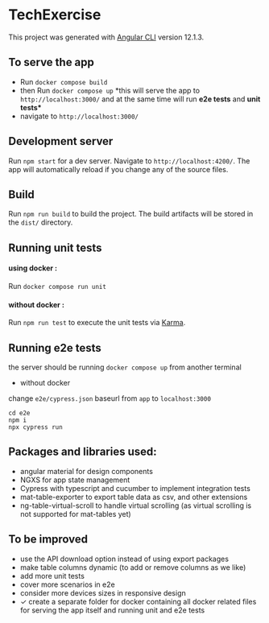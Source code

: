 # TechExercise

This project was generated with [Angular CLI](https://github.com/angular/angular-cli) version 12.1.3.

## To serve the app

- Run `docker compose build`
- then Run `docker compose up`
  \*this will serve the app to `http://localhost:3000/`
  and at the same time will run **e2e tests** and **unit tests\***
- navigate to `http://localhost:3000/`

## Development server

Run `npm start` for a dev server. Navigate to `http://localhost:4200/`. The app will automatically reload if you change any of the source files.

## Build

Run `npm run build` to build the project. The build artifacts will be stored in the `dist/` directory.

## Running unit tests

#### using docker :

Run `docker compose run unit`

#### without docker :

Run `npm run test` to execute the unit tests via [Karma](https://karma-runner.github.io).

## Running e2e tests

the server should be running
`docker compose up`
from another terminal

- without docker

change `e2e/cypress.json` baseurl from `app` to `localhost:3000`

```
cd e2e
npm i
npx cypress run
```

## Packages and libraries used:

- angular material for design components
- NGXS for app state management
- Cypress with typescript and cucumber to implement integration tests
- mat-table-exporter to export table data as csv, and other extensions
- ng-table-virtual-scroll to handle virtual scrolling (as virtual scrolling is not supported for mat-tables yet)

## To be improved

- use the API download option instead of using export packages
- make table columns dynamic (to add or remove columns as we like)
- add more unit tests
- cover more scenarios in e2e
- consider more devices sizes in responsive design
- &check; create a separate folder for docker containing all docker related files for serving the app itself and running unit and e2e tests

####
